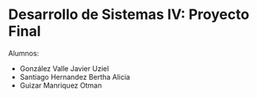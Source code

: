 #   Desarrollo de Sistemas IV: Proyecto Final
Alumnos:
- González Valle Javier Uziel
- Santiago Hernandez Bertha Alicia
- Guizar Manriquez Otman
